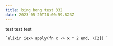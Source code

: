 ```yaml
---
title: bing bong test 332
date: 2023-05-20T18:00:59.823Z
---
```


test test test

``﻿`elixir
i﻿ex> apply(fn x -> x * 2 end, \[2])
`﻿``
